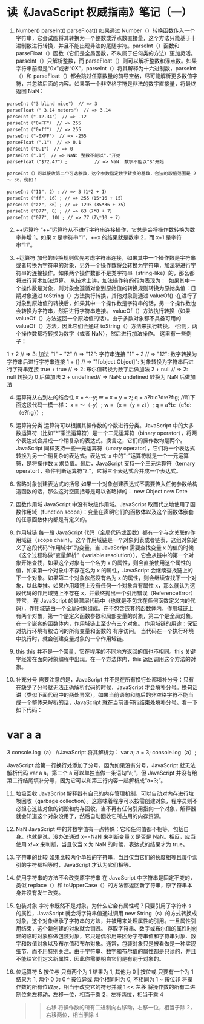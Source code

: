 # 读《JavaScript 权威指南》笔记（一）

1. Number() parseInt() parseFloat()
   如果通过 Number（）转换函数传入一个字符串，它会试图将其转换为一个整数或浮点数直接量，这个方法只能基于十进制数进行转换，并且不能出现非法的尾随字符。parseInt（）函数和 parseFloat（）函数（它们是全局函数，不从属于任何类的方法）更加灵活。parseInt（）只解析整数，而 parseFloat（）则可以解析整数和浮点数。如果字符串前缀是“0x”或者“0X”，parseInt（）将其解释为十六进制数，parseInt（）和 parseFloat（）都会跳过任意数量的前导空格，尽可能解析更多数值字符，并忽略后面的内容。如果第一个非空格字符是非法的数字直接量，将最终返回 NaN：

```
parseInt（"3 blind mice"） // => 3
parseFloat（" 3.14 meters"） // => 3.14
parseInt（"-12.34"） // => -12
parseInt（"0xFF"） // => 255
parseInt（"0xff"） // => 255
parseInt（"-0XFF"） // => -255
parseFloat（".1"） // => 0.1
parseInt（"0.1"） // => 0
parseInt（".1"） // => NaN: 整数不能以"."开始
parseFloat（"$72.47"）;          // => NaN: 数字不能以"$"开始

parseInt（）可以接收第二个可选参数，这个参数指定数字转换的基数，合法的取值范围是 2 ～ 36，例如：

parseInt（"11", 2）; // => 3（1*2 + 1）
parseInt（"ff", 16）; // => 255（15*16 + 15）
parseInt（"zz", 36）; // => 1295（35*36 + 35）
parseInt（"077", 8）; // => 63（7*8 + 7）
parseInt（"077", 10）; // => 77（7\*10 + 7）
```

2. ++运算符
   “++”运算符从不进行字符串连接操作，它总是会将操作数转换为数字并增 1。如果 x 是字符串“1”，++x 的结果就是数字 2，而 x+1 是字符串“11”。

3. +运算符
   加号的转换规则优先考虑字符串连接，如果其中一个操作数是字符串或者转换为字符串的对象，另外一个操作数将会转换为字符串，加法将进行字符串的连接操作。如果两个操作数都不是类字符串（string-like）的，那么都将进行算术加法运算。
   从技术上讲，加法操作符的行为表现为：
   ·如果其中一个操作数是对象，则对象会遵循对象到原始值的转换规则转换为原始类值：日期对象通过 toString（）方法执行转换，其他对象则通过 valueOf()
   ·在进行了对象到原始值的转换后，如果其中一个操作数是字符串的话，另一个操作数也会转换为字符串，然后进行字符串连接。
   valueOf（）方法执行转换（如果 valueOf（）方法返回一个原始值的话）。由于多数对象都不具备可用的 valueOf（）方法，因此它们会通过 toString（）方法来执行转换。
   ·否则，两个操作数都将转换为数字（或者 NaN），然后进行加法操作。
   这里有一些例子：

1 + 2 // => 3: 加法
"1" + "2" // => "12": 字符串连接
"1" + 2 // => "12": 数字转换为字符串后进行字符串连接
1 + {} // => "1[object Object]": 对象转换为字符串后进行字符串连接
true + true // => 2: 布尔值转换为数字后做加法
2 + null // => 2: null 转换为 0 后做加法
2 + undefined// => NaN: undefined 转换为 NaN 后做加法

4. 运算符从右到左的结合性
   x = ～-y;
   w = x = y = z;
   q = a?b:c?d:e?f:g;
   //和下面这段代码一模一样：
   x = ～（-y）;
   w =（x =（y = z））; q = a?b:（c?d:（e?f:g））;

5. 运算符分类
   运算符可以根据其操作数的个数进行分类。JavaScript 中的大多数运算符（比如“\*”乘法运算符）是一个二元运算符（binary operator），将两个表达式合并成一个稍复杂的表达式。换言之，它们的操作数均是两个。JavaScript 同样支持一些一元运算符（unary operator），它们将一个表达式转换为另一个稍复杂的表达式。表达式-x 中的“-”运算符就是一个一元运算符，是将操作数 x 求负值。最后，JavaScript 支持一个三元运算符（ternary operator），条件判断运算符“?:”，它将三个表达式合并成一个表达式。

6. 省略对象创建表达式的括号
   如果一个对象创建表达式不需要传入任何参数给构造函数的话，那么这对空圆括号是可以省略掉的：
   new Object
   new Date

7. 函数作用域
   JavaScript 中没有块级作用域。JavaScript 取而代之地使用了函数作用域（function scope）：变量在声明它们的函数体以及这个函数体嵌套的任意函数体内都是有定义的。

8. 作用域链
   每一段 JavaScript 代码（全局代码或函数）都有一个与之关联的作用域链（scope chain）。这个作用域链是一个对象列表或者链表，这组对象定义了这段代码“作用域中”的变量。当 JavaScript 需要查找变量 x 的值的时候（这个过程称做“变量解析”（variable resolution）），它会从链中的第一个对象开始查找，如果这个对象有一个名为 x 的属性，则会直接使用这个属性的值，如果第一个对象中不存在名为 x 的属性，JavaScript 会继续查找链上的下一个对象。如果第二个对象依然没有名为 x 的属性，则会继续查找下一个对象，以此类推。如果作用域链上没有任何一个对象含有属性 x，那么就认为这段代码的作用域链上不存在 x，并最终抛出一个引用错误（ReferenceError）异常。
   在 JavaScript 的最顶层代码中（也就是不包含在任何函数定义内的代码），作用域链由一个全局对象组成。在不包含嵌套的函数体内，作用域链上有两个对象，第一个是定义函数参数和局部变量的对象，第二个是全局对象。在一个嵌套的函数体内，作用域链上至少有三个对象。
   作用域链的用途：保证对执行环境有权访问的所有变量和函数的 有序访问。
   当代码在一个执行环境中执行时，就会创建变量对象的一个作用域链。

9. this
   this 并不是一个常量，它在程序的不同地方返回的值也不相同。this 关键字经常在面向对象编程中出现。在一个方法体内，this 返回调用这个方法的对象。

10. 补充分号
    需要注意的是，JavaScript 并不是在所有换行处都填补分号：只有在缺少了分号就无法正确解析代码的时候，JavaScript 才会填补分号。换句话讲（类似下面代码中的两处异常），如果当前语句和随后的非空格字符不能当成一个整体来解析的话，JavaScript 就在当前语句行结束处填补分号。看一下如下代码：

var a
a
=
3
console.log（a）
//JavaScript 将其解析为：
var a; a = 3; console.log（a）;

JavaScript 给第一行换行处添加了分号，因为如果没有分号，JavaScript 就无法解析代码 var a a。第二个 a 可以单独当做一条语句“a;”，但 JavaScript 并没有给第二行结尾填补分号，因为它可以和第三行内容一起解析成“a=3;”。

11. 垃圾回收
    JavaScript 解释器有自己的内存管理机制，可以自动对内存进行垃圾回收（garbage collection）。这意味着程序可以按需创建对象，程序员则不必担心这些对象的销毁和内存回收。当不再有任何引用指向一个对象，解释器就会知道这个对象没用了，然后自动回收它所占用的内存资源。

12. NaN
    JavaScript 中的非数字值有一点特殊：它和任何值都不相等，包括自身。也就是说，没办法通过 x==NaN 来判断变量 x 是否是 NaN。相反，应当使用 x!=x 来判断，当且仅当 x 为 NaN 的时候，表达式的结果才为 true。

13. 字符串的比较
    如果比较两个单独的字符串，当且仅当它们的长度相等且每个索引的字符都相等时，JavaScript 才认为它们相等。

14. 使用字符串的方法不会改变原字符串
    在 JavaScript 中字符串是固定不变的，类似 replace（）和 toUpperCase（）的方法都返回新字符串，原字符串本身并没有发生改变。

15. 包装对象
    字符串既然不是对象，为什么它会有属性呢？只要引用了字符串 s 的属性，JavaScript 就会将字符串值通过调用 new String（s）的方式转换成对象，这个对象继承了字符串的方法，并被用来处理属性的引用。一旦属性引用结束，这个新创建的对象就会销毁。
    存取字符串、数字或布尔值的属性时创建的临时对象称做包装对象，它只是偶尔用来区分字符串值和字符串对象、数字和数值对象以及布尔值和布尔对象。通常，包装对象只是被看做是一种实现细节，而不用特别关注。由于字符串、数字和布尔值的属性都是只读的，并且不能给它们定义新属性，因此你需要明白它们是有别于对象的。

16. 位运算符
    & 按位与 只有两个为 1 结果为 1, 其他为 0
    | 按位或 只要有一个为 1 结果为 1, 两个 0 为 0
    ^ 按位异或 两个相同时为 0, 不相同为 1
    ~ 按位非 将操作数的所有位取反，相当于改变它的符号并减 1
    << 左移 将操作数的所有二进制位向左移动，左移一位，相当于乘 2，左移两位，相当于乘 4
    > > 右移 将操作数的所有二进制向右移动，右移一位，相当于除 2，右移两位，相当于除 4
